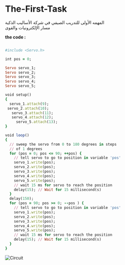 
# The-First-Task
المهمه الأولى للتدريب الصيفي في شركة الأساليب الذكية  
مسار الإلكترونيات والقوى

**the code  :**

```ruby

#include <Servo.h>

int pos = 0;

Servo servo_1;
Servo servo_2;
Servo servo_3;
Servo servo_4;
Servo servo_5;

void setup()
{
  servo_1.attach(9);
 servo_2.attach(10);
   servo_3.attach(11);
   servo_4.attach(12);
     servo_5.attach(13);
}

void loop()
{
  // sweep the servo from 0 to 180 degrees in steps
  // of 1 degrees
  for (pos = 0; pos <= 90; ++pos) {
    // tell servo to go to position in variable 'pos'
    servo_1.write(pos);
    servo_2.write(pos);
    servo_3.write(pos);
    servo_4.write(pos);
    servo_5.write(pos);
    // wait 15 ms for servo to reach the position
    delay(15); // Wait for 15 millisecond(s)
  }
  delay(150);
  for (pos = 90; pos >= 0; --pos ) {
    // tell servo to go to position in variable 'pos'
    servo_1.write(pos);
    servo_2.write(pos);
    servo_3.write(pos);
    servo_4.write(pos);
    servo_5.write(pos);
    // wait 15 ms for servo to reach the position
    delay(15); // Wait for 15 millisecond(s)
  }
}
```

![Circuit](The-First-Task/Images/task1.1.png)
